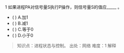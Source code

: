 1
如果进程PA对信号量S执行P操作，则信号量S的值应_____ 。
- ( ) A.加1 
- ( ) B.减1 
- ( ) C.等于0 
- ( ) D.小于0

> 知识点：进程状态与控制。
> 出处：网络
> 难度：1
> 解释
